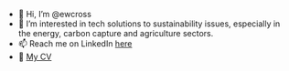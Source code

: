 - 👋 Hi, I’m @ewcross
- 🌱 I’m interested in tech solutions to sustainability issues, especially in the energy, carbon capture and agriculture sectors.
- 📫 Reach me on LinkedIn [here](https://www.linkedin.com/in/elliot-cross-a2b390174)
- 📄 [My CV](https://ewcross.github.io/CV)

<!---
ewcross/ewcross is a ✨ special ✨ repository because its `README.md` (this file) appears on your GitHub profile.
You can click the Preview link to take a look at your changes.
--->
